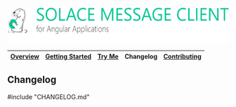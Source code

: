 <a href="/README.md"><img src="/docs/site/logo.svg" height="80"></a>

| [Overview][menu-overview] | [Getting Started][menu-getting-started] | [Try Me][menu-try-me] | Changelog | [Contributing][menu-contributing] |  
| --- | --- | --- | --- | --- |

## Changelog

#include "CHANGELOG.md"

[menu-overview]: /README.md
[menu-getting-started]: /docs/site/getting-started.md
[menu-try-me]: https://solacecommunity.github.io/angular-solace-message-client/tryme
[menu-contributing]: /CONTRIBUTING.md
[menu-changelog]: /docs/site/changelog/changelog.md

